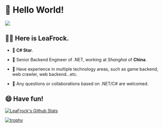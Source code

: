 #  👋 Hello World!

![](https://komarev.com/ghpvc/?username=LeaFrock)

## 🧑🏻 Here is LeaFrock.

* :star2: **C# Star**.

* :school: Senior Backend Engineer of .NET, working at *Shanghai* of **China**.

* :muscle: Have experience in multiple technology areas, such as game backend, web crawler, web backend...etc.

* 💬 Any questions or collaborations based on .NET/C# are welcomed.

## 😄 Have fun!

[![LeaFrock's Github Stats](https://github-readme-stats.vercel.app/api?username=LeaFrock&show_icons=true&theme=merko&count_private=true&include_all_commits=true)](https://github.com/LeaFrock)

[![trophy](https://github-profile-trophy.vercel.app/?username=LeaFrock&theme=onedark)](https://github.com/ryo-ma/github-profile-trophy)
